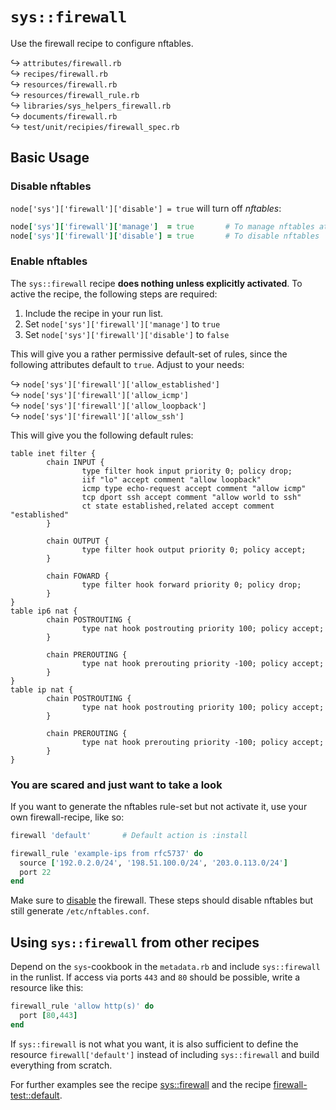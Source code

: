 # `sys::firewall`

Use the firewall recipe to configure nftables.

↪ `attributes/firewall.rb`  
↪ `recipes/firewall.rb`  
↪ `resources/firewall.rb`  
↪ `resources/firewall_rule.rb`  
↪ `libraries/sys_helpers_firewall.rb`  
↪ `documents/firewall.rb`  
↪ `test/unit/recipies/firewall_spec.rb`  

## Basic Usage

### Disable nftables

`node['sys']['firewall']['disable'] = true` will turn off *nftables*:

```ruby
node['sys']['firewall']['manage']  = true       # To manage nftables at all
node['sys']['firewall']['disable'] = true       # To disable nftables
```

### Enable nftables

The `sys::firewall` recipe **does nothing unless explicitly
activated**.  To active the recipe, the following steps are required:

1. Include the recipe in your run list.
1. Set `node['sys']['firewall']['manage']` to `true`
1. Set `node['sys']['firewall']['disable']` to `false`

This will give you a rather permissive default-set of rules, since the
following attributes default to `true`.  Adjust to your needs:

↪ `node['sys']['firewall']['allow_established']`  
↪ `node['sys']['firewall']['allow_icmp']`  
↪ `node['sys']['firewall']['allow_loopback']`  
↪ `node['sys']['firewall']['allow_ssh']`  

This will give you the following default rules:

    table inet filter {
            chain INPUT {
                    type filter hook input priority 0; policy drop;
                    iif "lo" accept comment "allow loopback"
                    icmp type echo-request accept comment "allow icmp"
                    tcp dport ssh accept comment "allow world to ssh"
                    ct state established,related accept comment "established"
            }
    
            chain OUTPUT {
                    type filter hook output priority 0; policy accept;
            }
    
            chain FOWARD {
                    type filter hook forward priority 0; policy drop;
            }
    }
    table ip6 nat {
            chain POSTROUTING {
                    type nat hook postrouting priority 100; policy accept;
            }
    
            chain PREROUTING {
                    type nat hook prerouting priority -100; policy accept;
            }
    }
    table ip nat {
            chain POSTROUTING {
                    type nat hook postrouting priority 100; policy accept;
            }
    
            chain PREROUTING {
                    type nat hook prerouting priority -100; policy accept;
            }
    }

### You are scared and just want to take a look

If you want to generate the nftables rule-set but not activate it, use
your own firewall-recipe, like so:

```RUBY
firewall 'default'       # Default action is :install

firewall_rule 'example-ips from rfc5737' do
  source ['192.0.2.0/24', '198.51.100.0/24', '203.0.113.0/24']
  port 22
end
```

Make sure to [disable](#disable-nftables) the firewall.  These steps
should disable nftables but still generate `/etc/nftables.conf`.

## Using `sys::firewall` from other recipes

Depend on the `sys`-cookbook in the `metadata.rb` and include
`sys::firewall` in the runlist.  If access via ports `443` and `80`
should be possible, write a resource like this:

```ruby
firewall_rule 'allow http(s)' do
  port [80,443]
end
```

If `sys::firewall` is not what you want, it is also sufficient to
define the resource `firewall['default']` instead of including
`sys::firewall` and build everything from scratch.


For further examples see the recipe
[sys::firewall](recipes/firewall.rb) and the recipe [firewall-test::default](test/fixtures/cookbooks/firewall-test/recipes/default.rb).
